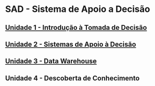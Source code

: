 # SAD - Sistema de Apoio a Decisão

## [Unidade 1 - Introdução à Tomada de Decisão](https://github.com/aasouzaconsult/SAD/blob/main/Unidade%201.md)
## [Unidade 2 - Sistemas de Apoio à Decisão](https://github.com/aasouzaconsult/SAD/blob/main/Unidade%202.md)
## [Unidade 3 - Data Warehouse](https://medium.com/@aasouzaconsult/aprofundando-em-data-warehouse-65ed2bca9a33)
## Unidade 4 - Descoberta de Conhecimento
